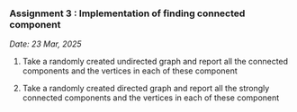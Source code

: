 ### Assignment 3 : Implementation of finding connected component 

_Date: 23 Mar, 2025_

1. Take a randomly created undirected graph and report all the connected components and the vertices in each of these component

2. Take a randomly created directed graph and report all the strongly connected components and the vertices in each of these component